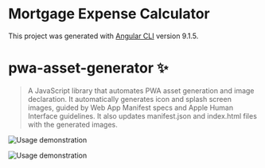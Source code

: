 # Mortgage Expense Calculator

This project was generated with [Angular CLI](https://github.com/angular/angular-cli) version 9.1.5.

# pwa-asset-generator ✨
> A JavaScript library that automates PWA asset generation and image declaration. It automatically generates icon and splash screen images, guided by Web App Manifest specs and Apple Human Interface guidelines. It also updates manifest.json and index.html files with the generated images.

![Usage demonstration](https://mortgageexpensecalculator.com/assets/animated/mec-desktop-gif-faster-min.gif)

![Usage demonstration](https://mortgageexpensecalculator.com/assets/animated/mec-mobile-gif-min.gif)
